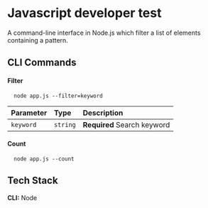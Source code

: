 
# Javascript developer test

A command-line interface in Node.js which filter a list of elements containing a pattern.


## CLI Commands

#### Filter

```cli
  node app.js --filter=keyword
```

| Parameter | Type     | Description                |
| :-------- | :------- | :------------------------- |
| `keyword` | `string` | **Required** Search keyword |

#### Count

```cli
  node app.js --count
```


## Tech Stack

**CLI:** Node

  
